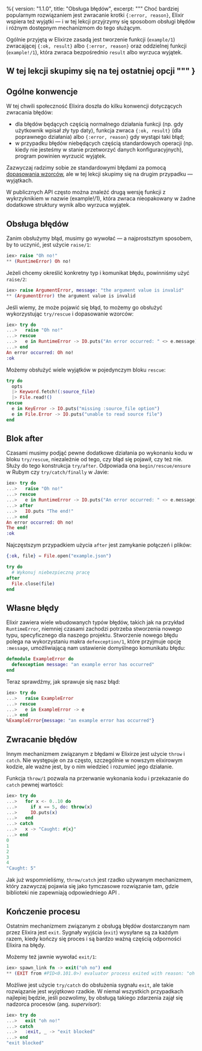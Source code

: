 %{
  version: "1.1.0",
  title: "Obsługa błędów",
  excerpt: """
  Choć bardziej popularnym rozwiązaniem jest zwracanie krotki `{:error, reason}`, Elixir wspiera też wyjątki — i w tej lekcji przyjrzymy się sposobom obsługi błędów i różnym dostępnym mechanizmom do tego służącym.

  Ogólnie przyjętą w Elixirze zasadą jest tworzenie funkcji (`example/1`) zwracającej `{:ok, result}` albo `{:error, reason}` oraz oddzielnej funkcji (`example!/1`), która zwraca bezpośrednio `result` albo wyrzuca wyjątek.

W tej lekcji skupimy się na tej ostatniej opcji
  """
}
---

## Ogólne konwencje

W tej chwili społeczność Elixira doszła do kilku konwencji dotyczących zwracania błędów:

* dla błędów będących częścią normalnego działania funkcji (np. gdy użytkownik wpisał zły typ daty), funkcja zwraca `{:ok, result}` (dla poprawnego działania) albo `{:error, reason}` gdy wystąpi taki błąd;
* w przypadku błędów niebędących częścią standardowych operacji (np. kiedy nie jesteśmy w stanie przetworzyć danych konfiguracyjnych), program powinien wyrzucić wyjątek.

Zazwyczaj radzimy sobie ze standardowymi błędami za pomocą [dopasowania wzorców](/pl/lessons/basics/pattern_matching), ale w tej lekcji skupimy się na drugim przypadku — wyjątkach.

W publicznych API często można znaleźć drugą wersję funkcji z wykrzyknikiem w nazwie (example!/1), która zwraca nieopakowany w żadne dodatkowe struktury wynik albo wyrzuca wyjątek.

## Obsługa błędów

Zanim obsłużymy błąd, musimy go wywołać — a najprostsztym sposobem, by to uczynić, jest użycie `raise/1`:

```elixir
iex> raise "Oh no!"
** (RuntimeError) Oh no!
```

Jeżeli chcemy określić konkretny typ i komunikat błędu, powinniśmy użyć `raise/2`:

```elixir
iex> raise ArgumentError, message: "the argument value is invalid"
** (ArgumentError) the argument value is invalid
```

Jeśli wiemy, że może pojawić się błąd, to możemy go obsłużyć wykorzystując `try/rescue` i dopasowanie wzorców:

```elixir
iex> try do
...>   raise "Oh no!"
...> rescue
...>   e in RuntimeError -> IO.puts("An error occurred: " <> e.message)
...> end
An error occurred: Oh no!
:ok
```

Możemy obsłużyć wiele wyjątków w pojedynczym bloku `rescue`:

```elixir
try do
  opts
  |> Keyword.fetch!(:source_file)
  |> File.read!()
rescue
  e in KeyError -> IO.puts("missing :source_file option")
  e in File.Error -> IO.puts("unable to read source file")
end
```

## Blok after

Czasami musimy podjąć pewne dodatkowe działania po wykonaniu kodu w bloku `try/rescue`, niezależnie od tego, czy błąd się pojawił, czy też nie.
Służy do tego konstrukcja `try/after`.
Odpowiada ona `begin/rescue/ensure` w Rubym czy `try/catch/finally` w Javie:

```elixir
iex> try do
...>   raise "Oh no!"
...> rescue
...>   e in RuntimeError -> IO.puts("An error occurred: " <> e.message)
...> after
...>   IO.puts "The end!"
...> end
An error occurred: Oh no!
The end!
:ok
```

Najczęstszym przypadkiem użycia `after` jest zamykanie połączeń i plików:

```elixir
{:ok, file} = File.open("example.json")

try do
  # Wykonuj niebezpieczną pracę
after
  File.close(file)
end
```

## Własne błędy

Elixir zawiera wiele wbudowanych typów błędów, takich jak na przykład `RuntimeError`, niemniej czasami zachodzi potrzeba stworzenia nowego typu, specyficznego dla naszego projektu.
Stworzenie nowego błędu polega na wykorzystaniu makra `defexception/1`, które przyjmuje opcję `:message`, umożliwiającą nam ustawienie domyślnego komunikatu błędu:

```elixir
defmodule ExampleError do
  defexception message: "an example error has occurred"
end
```

Teraz sprawdźmy, jak sprawuje się nasz błąd:

```elixir
iex> try do
...>   raise ExampleError
...> rescue
...>   e in ExampleError -> e
...> end
%ExampleError{message: "an example error has occurred"}
```

## Zwracanie błędów

Innym mechanizmem związanym z błędami w Elixirze jest użycie `throw` i `catch`.
Nie występuje on za często, szczególnie w nowszym elixirowym kodzie, ale ważne jest, by o nim wiedzieć i rozumieć jego działanie.

Funkcja `throw/1` pozwala na przerwanie wykonania kodu i przekazanie do `catch` pewnej wartości:

```elixir
iex> try do
...>   for x <- 0..10 do
...>     if x == 5, do: throw(x)
...>     IO.puts(x)
...>   end
...> catch
...>   x -> "Caught: #{x}"
...> end
0
1
2
3
4
"Caught: 5"
```

Jak już wspomnieliśmy, `throw/catch` jest rzadko używanym mechanizmem, który zazwyczaj pojawia się jako tymczasowe rozwiązanie tam, gdzie biblioteki nie zapewniają odpowiedniego API .

## Kończenie procesu

Ostatnim mechanizmem związanym z obsługą błędów dostarczanym nam przez Elixira jest `exit`.
Sygnały wyjścia (`exit`) wysyłane są za każdym razem, kiedy kończy się proces i są bardzo ważną częścią odporności Elixira na błędy.

Możemy też jawnie wywołać `exit/1`:

```elixir
iex> spawn_link fn -> exit("oh no") end
** (EXIT from #PID<0.101.0>) evaluator process exited with reason: "oh no"
```

Możliwe jest użycie `try/catch` do obsłużenia sygnału `exit`, ale takie rozwiązanie jest _wyjątkowo_ rzadkie.
W niemal wszystkich przypadkach najlepiej będzie, jeśli pozwolimy, by obsługą takiego zdarzenia zajął się nadzorca procesów (ang. _supervisor_):

```elixir
iex> try do
...>   exit "oh no!"
...> catch
...>   :exit, _ -> "exit blocked"
...> end
"exit blocked"
```
